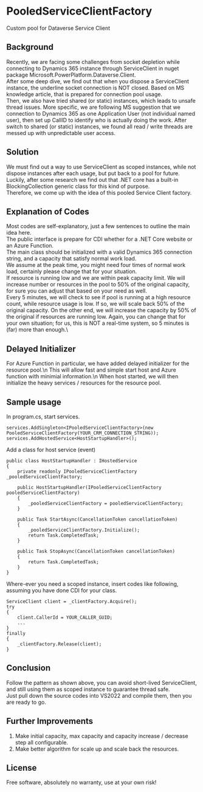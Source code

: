 # PooledServiceClientFactory
Custom pool for Dataverse Service Client
## Background
Recently, we are facing some challenges from socket depletion while connecting to Dynamics 365 instance through ServiceClient in nuget package Microsoft.PowerPlatform.Dataverse.Client.\
After some deep dive, we find out that when you dispose a ServiceClient instance, the underline socket connection is NOT closed.  Based on MS knowledge article, that is prepared for connection pool usage.\
Then, we also have tried shared (or static) instances, which leads to unsafe thread issues.  More specific, we are following MS suggestion that we connection to Dynamics 365 as one Application User (not individual named user), then set up CallID to identify who is actually doing the work. After switch to shared (or static) instances, we found all read / write threads are messed up with unpredictable user access.
## Solution
We must find out a way to use ServiceClient as scoped instances, while not dispose instances after each usage, but put back to a pool for future.\
Luckily, after some research we find out that .NET core has a built-in BlockingCollection<T> generic class for this kind of purpose.\
Therefore, we come up with the idea of this pooled Service Client factory.
## Explanation of Codes
Most codes are self-explanatory, just a few sentences to outline the main idea here.\
The public interface is prepare for CDI whether for a .NET Core website or an Azure Function.\
The main class should be initialized with a valid Dynamics 365 connection string, and a capacity that satisfy normal work load.\
We assume at the peak time, you might need four times of normal work load, certainly please change that for your situation.\
If resource is running low and we are within peak capacity limit.  We will increase number or resources in the pool to 50% of the original capacity, for sure you can adjust that based on your need as well.\
Every 5 minutes, we will check to see if pool is running at a high resource count, while resource usage is low.  If so, we will scale back 50% of the original capacity.  On the other end, we will increase the capacity by 50% of the original if resources are running low.  Again, you can change that for your own situation; for us, this is NOT a real-time system, so 5 minutes is (far) more than enough.\
## Delayed Initializer
For Azure Function in particular, we have added delayed initializer for the resource pool.\n
This will allow fast and simple start host and Azure function with minimial information.\n
When host started, we will then initialize the heavy services / resources for the resource pool. 
## Sample usage
In program.cs, start services.
```
services.AddSingleton<IPooledServiceClientFactory>(new PooledServiceClientFactory(YOUR_CRM_CONNECTION_STRING));
services.AddHostedService<HostStartupHandler>();
```
Add a class for host service (event)
```
public class HostStartupHandler : IHostedService
{
    private readonly IPooledServiceClientFactory _pooledServiceClientFactory;

    public HostStartupHandler(IPooledServiceClientFactory pooledServiceClientFactory)
    {
        _pooledServiceClientFactory = pooledServiceClientFactory;
    }

    public Task StartAsync(CancellationToken cancellationToken)
    {
        _pooledServiceClientFactory.Initialize();
        return Task.CompletedTask;
    }

    public Task StopAsync(CancellationToken cancellationToken)
    {
        return Task.CompletedTask;
    }
}
```
Where-ever you need a scoped instance, insert codes like following, assuming you have done CDI for your class.
```
ServiceClient client = _clientFactory.Acquire();
try
{
	client.CallerId = YOUR_CALLER_GUID;
	...
}
finally
{
	_clientFactory.Release(client);
}
```
## Conclusion
Follow the pattern as shown above, you can avoid short-lived ServiceClient, and still using them as scoped instance to guarantee thread safe.\
Just pull down the source codes into VS2022 and compile them, then you are ready to go.
## Further Improvements
1. Make initial capacity, max capacity and capacity increase / decrease step all configurable.
2. Make better algorithm for scale up and scale back the resources.
## License
Free software, absolutely no warranty, use at your own risk!
